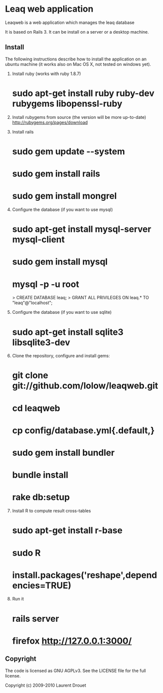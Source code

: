 Leaq web application
====================

Leaqweb is a web application which manages the leaq database

It is based on Rails 3. It can be install on a server or a desktop machine.

Install
-------

The following instructions describe how to install the application 
on an ubuntu machine (it works also on Mac OS X, not tested on windows yet).


1) Install ruby (works with ruby 1.8.7)

    # sudo apt-get install ruby ruby-dev rubygems libopenssl-ruby

2) Install rubygems from source (the version will be more up-to-date)
http://rubygems.org/pages/download

3) Install rails

    # sudo gem update --system
    # sudo gem install rails
    # sudo gem install mongrel

4) Configure the database (if you want to use mysql)

    # sudo apt-get install mysql-server mysql-client
    # sudo gem install mysql
    # mysql -p -u root
    <enter your root password for mysql>
    > CREATE DATABASE leaq;
    > GRANT ALL PRIVILEGES ON leaq.* TO "leaq"@"localhost";

5) Configure the database (if you want to use sqlite)

    # sudo apt-get install sqlite3 libsqlite3-dev

6) Clone the repository, configure and install gems:

    # git clone git://github.com/lolow/leaqweb.git
    # cd leaqweb
    # cp config/database.yml{.default,}
    # sudo gem install bundler
    # bundle install
    # rake db:setup

7) Install R to compute result cross-tables

    # sudo apt-get install r-base
    # sudo R
    # install.packages('reshape',dependencies=TRUE)
  
8) Run it
  
    # rails server
    # firefox http://127.0.0.1:3000/

Copyright
---------

The code is licensed as GNU AGPLv3. See the LICENSE file for the full license.

Copyright (c) 2009-2010 Laurent Drouet <ldrouet at gmail dot com>